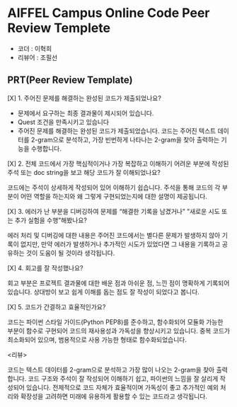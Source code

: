 # AIFFEL Campus Online Code Peer Review Templete

- 코더 : 이혁희
- 리뷰어 : 조필선



## PRT(Peer Review Template)

[X] 1. 주어진 문제를 해결하는 완성된 코드가 제출되었나요?

   - 문제에서 요구하는 최종 결과물이 제시되어 있습니다.
   - Quest 조건을 만족시키고 있습니다
   - 주어진 문제를 해결하는 완성된 코드가 제출되었습니다. 코드는 주어진 텍스트 데이터를 2-gram으로 분석하고,
     가장 빈번하게 나타나는 2-gram을 찾아 출력하는 기능을 수행합니다.



[X] 2. 전체 코드에서 가장 핵심적이거나 가장 복잡하고 이해하기 어려운 부분에 작성된 주석 또는 doc string을 보고 해당 코드가 잘 이해되었나요?

코드에는 주석이 상세하게 작성되어 있어 이해하기 쉽습니다. 주석을 통해 코드의 각 부분이 어떤 역할을 하는지와 왜 그렇게 구현되었는지에 대한
          설명이 제공됩니다.



[X] 3. 에러가 난 부분을 디버깅하여 문제를 “해결한 기록을 남겼거나” ”새로운 시도 또는 추가 실험을 수행”해봤나요?

에러 처리 및 디버깅에 대한 내용은 주어진 코드에서는 별다른 문제가 발생하지 않아 기록이 없지만, 만약 에러가 발생하거나 추가적인 시도가 있었다면 
그 내용을 기록하고 공유하는 것이 도움이 될 것이라 생각됩니다.



[X] 4. 회고를 잘 작성했나요?

회고 부분은 프로젝트 결과물에 대한 배운 점과 아쉬운 점, 느낀 점이 명확하게 기록되어 있습니다. 
상대방이 보고  쉽게 이해를 돕는 점도 잘 작성이 되었다고 봅니다.


[X] 5. 코드가 간결하고 효율적인가요?

코드는 파이썬 스타일 가이드(Python PEP8)를 준수하고, 함수화되어 모듈화 가능한 부분이 함수로 구현되어 코드의 재사용성과 가독성을 향상시키고 있습니다. 중복 코드가 최소화되어 있으며, 범용적으로 사용 가능한 형태로 함수화되었습니다.



<리뷰>

코드는 텍스트 데이터를 2-gram으로 분석하고 가장 많이 나오는 2-gram을 찾아 출력합니다.
코드 구조와 주석이 잘 작성되어 이해하기 쉽고, 파이썬의 느낌을 잘 살리게 작성되어 있습니다.
전제적으로 코드 자체가 효율적이며 가독성이 좋고 추가적인 예외 처리와 확장성을 고려하면 미래에 유용하게 활용할 수 있는 코드라고 생각됩니다.
